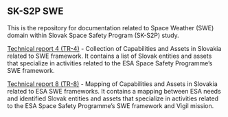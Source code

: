 ## SK-S2P SWE
This is the repository for documentation related to Space Weather (SWE) domain within Slovak Space Safety Program (SK-S2P) study.

[Technical report 4 (TR-4)](SK-S2P_TR4.pdf) - Collection of Capabilities and Assets in Slovakia related to SWE framework. It contains a list of Slovak entities and assets that specialize in activities related to the ESA Space Safety Programme’s SWE framework.

[Technical report 8 (TR-8)](SK-S2P_TR8.pdf) - Mapping of Capabilities and Assets in Slovakia related to ESA SWE frameworks. It contains a mapping between ESA needs and identified Slovak entities and assets that specialize in activities related to the ESA Space Safety Programme’s SWE framework and Vigil mission.
